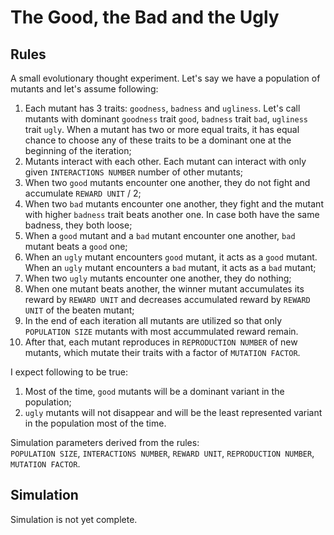 # The Good, the Bad and the Ugly

## Rules
A small evolutionary thought experiment.
Let's say we have a population of mutants and let's assume following:
1. Each mutant has 3 traits: `goodness`, `badness` and `ugliness`. Let's call mutants with dominant `goodness` trait `good`, `badness` trait `bad`, `ugliness` trait `ugly`. When a mutant has two or more equal traits, it has equal chance to choose any of these traits to be a dominant one at the beginning of the iteration;
2. Mutants interact with each other. Each mutant can interact with only given `INTERACTIONS NUMBER` number of other mutants;
3. When two `good` mutants encounter one another, they do not fight and accumulate `REWARD UNIT` / 2;  
4. When two `bad` mutants encounter one another, they fight and the mutant with higher `badness` trait beats another one. In case both have the same badness, they both loose;
5. When a `good` mutant and a `bad` mutant encounter one another, `bad` mutant beats a `good` one;  
6. When an `ugly` mutant encounters `good` mutant, it acts as a `good` mutant. When an `ugly` mutant encounters a `bad` mutant, it acts as a `bad` mutant;
7. When two `ugly` mutants encounter one another, they do nothing;
8. When one mutant beats another, the winner mutant accumulates its reward by `REWARD UNIT` and decreases accumulated reward by `REWARD UNIT` of the beaten mutant;  
9. In the end of each iteration all mutants are utilized so that only `POPULATION SIZE` mutants with most accummulated reward remain. 
10. After that, each mutant reproduces in `REPRODUCTION NUMBER` of new mutants, which mutate their traits with a factor of `MUTATION FACTOR`.

I expect following to be true:  
1. Most of the time, `good` mutants will be a dominant variant in the  population;
2. `ugly` mutants will not disappear and will be the least represented variant in the population most of the time. 

Simulation parameters derived from the rules:  
`POPULATION SIZE`, `INTERACTIONS NUMBER`, `REWARD UNIT`, `REPRODUCTION NUMBER`, `MUTATION FACTOR`.

## Simulation

Simulation is not yet complete.